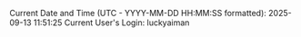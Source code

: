 Current Date and Time (UTC - YYYY-MM-DD HH:MM:SS formatted): 2025-09-13 11:51:25
Current User's Login: luckyaiman

